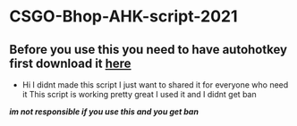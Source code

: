 # CSGO-Bhop-AHK-script-2021
## Before you use this you need to have autohotkey first download it [here](https://www.autohotkey.com/)
* Hi I didnt made this script I just want to shared it for everyone who need it This script is working pretty great I used it and I didnt get ban


***im not responsible if you use this and you get ban***
